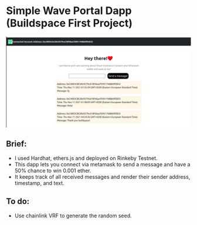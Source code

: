 # Simple Wave Portal Dapp (Buildspace First Project)
![This is an image for the dapp UI](./dappUI.png)

## Brief:
- I used Hardhat, ethers.js and deployed on Rinkeby Testnet.
- This dapp lets you connect via metamask to send a message and have a 50% chance to win 0.001 ether.
- It keeps track of all received messages and render their sender address, timestamp, and text.

## To do:
- Use chainlink VRF to generate the random seed.
  